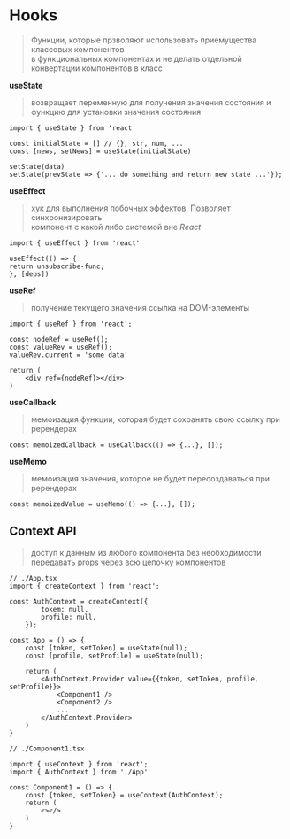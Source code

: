 # Hooks
> Функции, которые прзволяют использовать приемущества классовых компонентов\
    в функциональных компонентах и не делать отдельной конвертации компонентов в класс

**useState**
> возвращает переменную для получения значения состояния и\
    функцию для установки значения состояния
```tsx
import { useState } from 'react'

const initialState = [] // {}, str, num, ...
const [news, setNews] = useState(initialState)

setState(data)
setState(prevState => {'... do something and return new state ...'});
```

**useEffect**
> хук для выполнения побочных эффектов. Позволяет синхронизировать\
    компонент с какой либо системой вне *React*
```tsx
import { useEffect } from 'react'

useEffect(() => {
return unsubscribe-func;
}, [deps])
```

**useRef**
> получение текущего значения
    ссылка на DOM-элементы
```tsx
import { useRef } from 'react';

const nodeRef = useRef();
const valueRev = useRef();
valueRev.current = 'some data'

return (
    <div ref={nodeRef}></div>
)
```

**useCallback**
> мемоизация функции, которая будет сохранять свою ссылку при ререндерах
```tsx
const memoizedCallback = useCallback(() => {...}, []);
```

**useMemo**
> мемоизация значения, которое не будет пересоздаваться при ререндерах
```tsx
const memoizedValue = useMemo(() => {...}, []);
```

## Context API
> доступ к данным из любого компонента без необходимости\
    передавать props через всю цепочку компонентов
```tsx
// ./App.tsx
import { createContext } from 'react';

const AuthContext = createContext({
        tokem: null,
        profile: null,
    });

const App = () => {
    const [token, setToken] = useState(null);
    const [profile, setProfile] = useState(null);

    return (
        <AuthContext.Provider value={{token, setToken, profile, setProfile}}>
            <Component1 />
            <Component2 />
            ...
        </AuthContext.Provider>
    )
}
```
```tsx
// ./Component1.tsx

import { useContext } from 'react';
import { AuthContext } from './App'

const Component1 = () => {
    const {token, setToken} = useContext(AuthContext);
    return (
        <></>
    )
}
```

